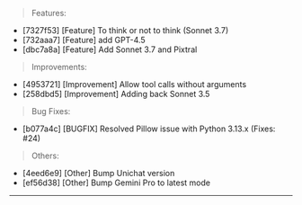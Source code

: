 > Features:
- [7327f53] [Feature] To think or not to think (Sonnet 3.7)
- [732aaa7] [Feature] add GPT-4.5
- [dbc7a8a] [Feature] Add Sonnet 3.7 and Pixtral

> Improvements:
- [4953721] [Improvement] Allow tool calls without arguments
- [258dbd5] [Improvement] Adding back Sonnet 3.5

> Bug Fixes:
- [b077a4c] [BUGFIX] Resolved Pillow issue with Python 3.13.x (Fixes: #24)

> Others:
- [4eed6e9] [Other] Bump Unichat version
- [ef56d38] [Other] Bump Gemini Pro to latest mode


---
